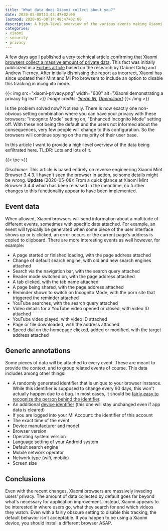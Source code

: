 ```yaml
---
title: "What data does Xiaomi collect about you?"
date: 2020-05-08T13:43:47+02:00
lastmod: 2020-05-08T14:48:47+02:00
description: A high-level overview of the various events making Xiaomi browsers send your private data to Xiaomi servers - by default, unless you discover an obscure settings combination.
categories:
- xiaomi
- security
- privacy
---
```


A few days ago I published a very technical article [confirming that Xiaomi browsers collect a massive amount of private data](/2020/05/04/are-xiaomi-browsers-spyware-yes-they-are.../). This fact was initially publicized in a [Forbes article](https://www.forbes.com/sites/thomasbrewster/2020/04/30/exclusive-warning-over-chinese-mobile-giant-xiaomi-recording-millions-of-peoples-private-web-and-phone-use/) based on the research by Gabriel Cîrlig and Andrew Tierney. After initially dismissing the report as incorrect, Xiaomi has since updated their Mint and Mi Pro browsers to include an option to disable this tracking in incognito mode.

{{< img src="xiaomi-privacy.png" width="600" alt="Xiaomi demonstrating a privacy fig leaf" >}}
<em>
  Image credits:
  <a href="https://commons.wikimedia.org/wiki/File:Xiaomi_Corporation.svg" rel="nofollow">1mran IN</a>,
  <a href="https://publicdomainvectors.org/en/free-clipart/Cartoon-Adam-and-Eve/53416.html" rel="nofollow">Openclipart</a>
</em>
{{< /img >}}

Is the problem solved now? Not really. There is now exactly one non-obvious setting combination where you can have your privacy with these browsers: "Incognito Mode" setting on, "Enhanced Incognito Mode" setting off. With these not being the default and the users not informed about the consequences, very few people will change to this configuration. So the browsers will continue spying on the majority of their user base.

In this article I want to provide a high-level overview of the data being exfiltrated here. TL;DR: Lots and lots of it.

{{< toc >}}

*Disclaimer*: This article is based entirely on reverse engineering Xiaomi Mint Browser 3.4.3. I haven't seen the browser in action, so some details might be wrong. **Update** (2020-05-08): From a quick glance at Xiaomi Mint Browser 3.4.4 which has been released in the meantime, no further changes to this functionality appear to have been implemented.

## Event data

When allowed, Xiaomi browsers will send information about a multitude of different events, sometimes with specific data attached. For example, an event will typically be generated when some piece of the user interface shows up or is clicked, an error occurs or the current page's address is copied to clipboard. There are more interesting events as well however, for example:

* A page started or finished loading, with the page address attached
* Change of default search engine, with old and new search engines attached
* Search via the navigation bar, with the search query attached
* Reader mode switched on, with the page address attached
* A tab clicked, with the tab name attached
* A page being shared, with the page address attached
* Reminder shown to switch on Incognito Mode, with the porn site that triggered the reminder attached
* YouTube searches, with the search query attached
* Video details for a YouTube video opened or closed, with video ID attached
* YouTube video played, with video ID attached
* Page or file downloaded, with the address attached
* Speed dial on the homepage clicked, added or modified, with the target address attached

## Generic annotations

Some pieces of data will be attached to every event. These are meant to provide the context, and to group related events of course. This data includes among other things:

* A randomly generated identifier that is unique to your browser instance. While this identifier is supposed to change every 90 days, this won't actually happen due to a bug. In most cases, it should be [fairly easy to recognize the person behind the identifier](/2020/02/18/insights-from-avast/jumpshot-data-pitfalls-of-data-anonymization/).
* An additional [device identifier](https://developer.android.com/reference/android/provider/Settings.Secure#ANDROID_ID) (this one will stay unchanged even if app data is cleared)
* If you are logged into your Mi Account: the identifier of this account
* The exact time of the event
* Device manufacturer and model
* Browser version
* Operating system version
* Language setting of your Android system
* Default search engine
* Mobile network operator
* Network type (wifi, mobile)
* Screen size

## Conclusions

Even with the recent changes, Xiaomi browsers are massively invading users’ privacy. The amount of data collected by default goes far beyond what's necessary for application improvement. Instead, Xiaomi appears to be interested in where users go, what they search for and which videos they watch. Even with a fairly obscure setting to disable this tracking, the default behavior isn't acceptable. If you happen to be using a Xiaomi device, you should install a different browser ASAP.
